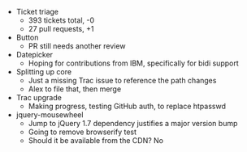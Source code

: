 * Ticket triage
  * 393 tickets total, -0
  * 27 pull requests, +1
* Button
  * PR still needs another review
* Datepicker
  * Hoping for contributions from IBM, specifically for bidi support
* Splitting up core
  * Just a missing Trac issue to reference the path changes
  * Alex to file that, then merge
* Trac upgrade
  * Making progress, testing GitHub auth, to replace htpasswd
* jquery-mousewheel
  * Jump to jQuery 1.7 dependency justifies a major version bump
  * Going to remove browserify test
  * Should it be available from the CDN? No
